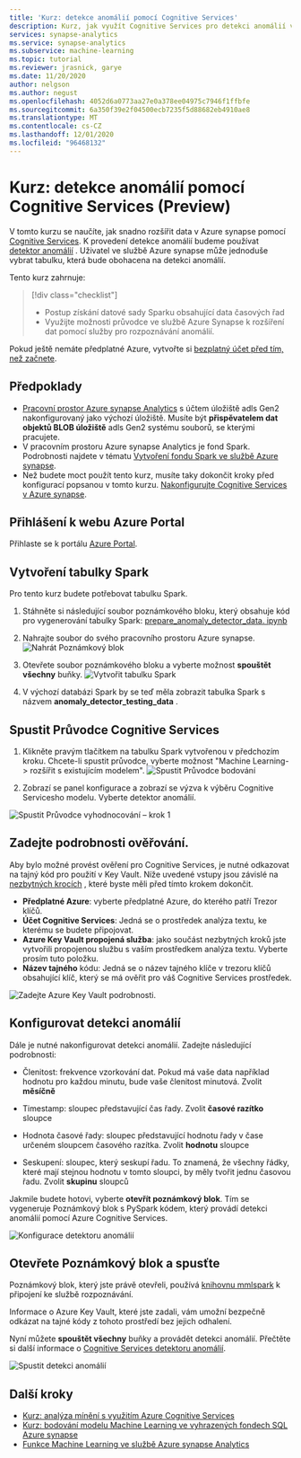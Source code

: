 ```yaml
---
title: 'Kurz: detekce anomálií pomocí Cognitive Services'
description: Kurz, jak využít Cognitive Services pro detekci anomálií v synapse
services: synapse-analytics
ms.service: synapse-analytics
ms.subservice: machine-learning
ms.topic: tutorial
ms.reviewer: jrasnick, garye
ms.date: 11/20/2020
author: nelgson
ms.author: negust
ms.openlocfilehash: 4052d6a0773aa27e0a378ee04975c7946f1ffbfe
ms.sourcegitcommit: 6a350f39e2f04500ecb7235f5d88682eb4910ae8
ms.translationtype: MT
ms.contentlocale: cs-CZ
ms.lasthandoff: 12/01/2020
ms.locfileid: "96468132"
---
```

# <a name="tutorial-anomaly-detection-with-cognitive-services-preview"></a>Kurz: detekce anomálií pomocí Cognitive Services (Preview)

V tomto kurzu se naučíte, jak snadno rozšířit data v Azure synapse pomocí [Cognitive Services](https://go.microsoft.com/fwlink/?linkid=2147492). K provedení detekce anomálií budeme používat [detektor anomálií](https://go.microsoft.com/fwlink/?linkid=2147493) . Uživatel ve službě Azure synapse může jednoduše vybrat tabulku, která bude obohacena na detekci anomálií.

Tento kurz zahrnuje:

> [!div class="checklist"]
> - Postup získání datové sady Sparku obsahující data časových řad
> - Využijte možnosti průvodce ve službě Azure Synapse k rozšíření dat pomocí služby pro rozpoznávání anomálií.

Pokud ještě nemáte předplatné Azure, vytvořte si [bezplatný účet před tím, než začnete](https://azure.microsoft.com/free/).

## <a name="prerequisites"></a>Předpoklady

- [Pracovní prostor Azure synapse Analytics](../get-started-create-workspace.md) s účtem úložiště adls Gen2 nakonfigurovaný jako výchozí úložiště. Musíte být **přispěvatelem dat objektů BLOB úložiště** adls Gen2 systému souborů, se kterými pracujete.
- V pracovním prostoru Azure synapse Analytics je fond Spark. Podrobnosti najdete v tématu [Vytvoření fondu Spark ve službě Azure synapse](../quickstart-create-sql-pool-studio.md).
- Než budete moct použít tento kurz, musíte taky dokončit kroky před konfigurací popsanou v tomto kurzu. [Nakonfigurujte Cognitive Services v Azure synapse](tutorial-configure-cognitive-services-synapse.md).

## <a name="sign-in-to-the-azure-portal"></a>Přihlášení k webu Azure Portal

Přihlaste se k portálu [Azure Portal](https://portal.azure.com/).

## <a name="create-a-spark-table"></a>Vytvoření tabulky Spark

Pro tento kurz budete potřebovat tabulku Spark.

1. Stáhněte si následující soubor poznámkového bloku, který obsahuje kód pro vygenerování tabulky Spark: [prepare_anomaly_detector_data. ipynb](https://go.microsoft.com/fwlink/?linkid=2149577)

1. Nahrajte soubor do svého pracovního prostoru Azure synapse.
![Nahrát Poznámkový blok](media/tutorial-cognitive-services/tutorial-cognitive-services-anomaly-00a.png)

1. Otevřete soubor poznámkového bloku a vyberte možnost **spouštět všechny** buňky.
![Vytvořit tabulku Spark](media/tutorial-cognitive-services/tutorial-cognitive-services-anomaly-00b.png)

1. V výchozí databázi Spark by se teď měla zobrazit tabulka Spark s názvem **anomaly_detector_testing_data** .

## <a name="launch-cognitive-services-wizard"></a>Spustit Průvodce Cognitive Services

1. Klikněte pravým tlačítkem na tabulku Spark vytvořenou v předchozím kroku. Chcete-li spustit průvodce, vyberte možnost "Machine Learning-> rozšířit s existujícím modelem".
![Spustit Průvodce bodování](media/tutorial-cognitive-services/tutorial-cognitive-services-anomaly-00g.png)

2. Zobrazí se panel konfigurace a zobrazí se výzva k výběru Cognitive Servicesho modelu. Vyberte detektor anomálií.

![Spustit Průvodce vyhodnocování – krok 1](media/tutorial-cognitive-services/tutorial-cognitive-services-anomaly-00c.png)

## <a name="provide-authentication-details"></a>Zadejte podrobnosti ověřování.

Aby bylo možné provést ověření pro Cognitive Services, je nutné odkazovat na tajný kód pro použití v Key Vault. Níže uvedené vstupy jsou závislé na [nezbytných krocích](tutorial-configure-cognitive-services-synapse.md) , které byste měli před tímto krokem dokončit.

- **Předplatné Azure**: vyberte předplatné Azure, do kterého patří Trezor klíčů.
- **Účet Cognitive Services**: Jedná se o prostředek analýza textu, ke kterému se budete připojovat.
- **Azure Key Vault propojená služba**: jako součást nezbytných kroků jste vytvořili propojenou službu s vaším prostředkem analýza textu. Vyberte prosím tuto položku.
- **Název tajného** kódu: Jedná se o název tajného klíče v trezoru klíčů obsahující klíč, který se má ověřit pro váš Cognitive Services prostředek.

![Zadejte Azure Key Vault podrobnosti.](media/tutorial-cognitive-services/tutorial-cognitive-services-anomaly-00d.png)

## <a name="configure-anomaly-detection"></a>Konfigurovat detekci anomálií

Dále je nutné nakonfigurovat detekci anomálií. Zadejte následující podrobnosti:

- Členitost: frekvence vzorkování dat. Pokud má vaše data například hodnotu pro každou minutu, bude vaše členitost minutová. Zvolit **měsíčně** 

- Timestamp: sloupec představující čas řady. Zvolit **časové razítko** sloupce

- Hodnota časové řady: sloupec představující hodnotu řady v čase určeném sloupcem časového razítka. Zvolit **hodnotu** sloupce

- Seskupení: sloupec, který seskupí řadu. To znamená, že všechny řádky, které mají stejnou hodnotu v tomto sloupci, by měly tvořit jednu časovou řadu. Zvolit **skupinu** sloupců

Jakmile budete hotovi, vyberte **otevřít poznámkový blok**. Tím se vygeneruje Poznámkový blok s PySpark kódem, který provádí detekci anomálií pomocí Azure Cognitive Services.

![Konfigurace detektoru anomálií](media/tutorial-cognitive-services/tutorial-cognitive-services-anomaly-00e.png)

## <a name="open-notebook-and-run"></a>Otevřete Poznámkový blok a spusťte

Poznámkový blok, který jste právě otevřeli, používá [knihovnu mmlspark](https://github.com/Azure/mmlspark) k připojení ke službě rozpoznávání.

Informace o Azure Key Vault, které jste zadali, vám umožní bezpečně odkázat na tajné kódy z tohoto prostředí bez jejich odhalení.

Nyní můžete **spouštět všechny** buňky a provádět detekci anomálií. Přečtěte si další informace o [Cognitive Services detektoru anomálií](https://go.microsoft.com/fwlink/?linkid=2147493).

![Spustit detekci anomálií](media/tutorial-cognitive-services/tutorial-cognitive-services-anomaly-00f.png)

## <a name="next-steps"></a>Další kroky

- [Kurz: analýza mínění s využitím Azure Cognitive Services](tutorial-cognitive-services-sentiment.md)
- [Kurz: bodování modelu Machine Learning ve vyhrazených fondech SQL Azure synapse](tutorial-sql-pool-model-scoring-wizard.md)
- [Funkce Machine Learning ve službě Azure synapse Analytics](what-is-machine-learning.md)